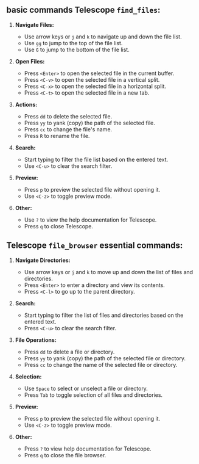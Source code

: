## basic commands Telescope `find_files`:
1. **Navigate Files:**
    - Use arrow keys or `j` and `k` to navigate up and down the file list.
    - Use `gg` to jump to the top of the file list.
    - Use `G` to jump to the bottom of the file list.

2. **Open Files:**
    - Press `<Enter>` to open the selected file in the current buffer.
    - Press `<C-v>` to open the selected file in a vertical split.
    - Press `<C-x>` to open the selected file in a horizontal split.
    - Press `<C-t>` to open the selected file in a new tab.

3. **Actions:**
    - Press `dd` to delete the selected file.
    - Press `yy` to yank (copy) the path of the selected file.
    - Press `cc` to change the file's name.
    - Press `R` to rename the file.

4. **Search:**
    - Start typing to filter the file list based on the entered text.
    - Use `<C-u>` to clear the search filter.

5. **Preview:**
    - Press `p` to preview the selected file without opening it.
    - Use `<C-z>` to toggle preview mode.

6. **Other:**
    - Use `?` to view the help documentation for Telescope.
    - Press `q` to close Telescope.

## Telescope `file_browser` essential commands:

1. **Navigate Directories:**
    - Use arrow keys or `j` and `k` to move up and down the list of files and directories.
    - Press `<Enter>` to enter a directory and view its contents.
    - Press `<C-l>` to go up to the parent directory.
    
2. **Search:**
    - Start typing to filter the list of files and directories based on the entered text.
    - Press `<C-u>` to clear the search filter.
    
3. **File Operations:**
    - Press `dd` to delete a file or directory.
    - Press `yy` to yank (copy) the path of the selected file or directory.
    - Press `cc` to change the name of the selected file or directory.
    
4. **Selection:**
    - Use `Space` to select or unselect a file or directory.
    - Press `Tab` to toggle selection of all files and directories.
    
5. **Preview:**
    - Press `p` to preview the selected file without opening it.
    - Use `<C-z>` to toggle preview mode.
    
6. **Other:**
    - Press `?` to view help documentation for Telescope.
    - Press `q` to close the file browser.


